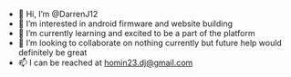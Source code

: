 - 👋 Hi, I’m @DarrenJ12
- 👀 I’m interested in android firmware and website building
- 🌱 I’m currently learning and excited to be a part of the platform
- 💞️ I’m looking to collaborate on nothing currently but future help would definitely be great
- 📫 I can be reached at homin23.dj@gmail.com

<!---
DarrenJ12/DarrenJ12 is a ✨ special ✨ repository because its `README.md` (this file) appears on your GitHub profile.
You can click the Preview link to take a look at your changes.
--->
